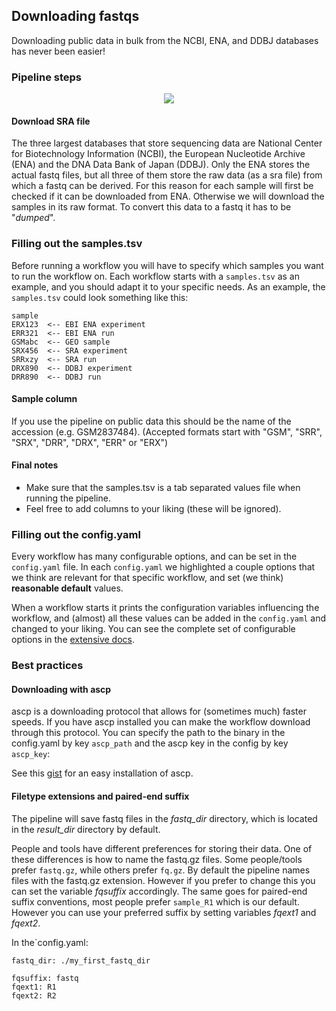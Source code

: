 ## Downloading fastqs
Downloading public data in bulk from the NCBI, ENA, and DDBJ databases has never been easier!

### Pipeline steps
<p align="center">
  <img src="../../_static/download_fastq.png">
</p>

#### Download SRA file
The three largest databases that store sequencing data are National Center for Biotechnology Information (NCBI), the European Nucleotide Archive (ENA) and the DNA Data Bank of Japan (DDBJ).
Only the ENA stores the actual fastq files, but all three of them store the raw data (as a sra file) from which a fastq can be derived.
For this reason for each sample will first be checked if it can be downloaded from ENA.
Otherwise we will download the samples in its raw format. To convert this data to a fastq it has to be "*dumped*".

### Filling out the samples.tsv
Before running a workflow you will have to specify which samples you want to run the workflow on.
Each workflow starts with a `samples.tsv` as an example, and you should adapt it to your specific needs.
As an example, the `samples.tsv` could look something like this:

```
sample
ERX123  <-- EBI ENA experiment
ERR321  <-- EBI ENA run
GSMabc  <-- GEO sample
SRX456  <-- SRA experiment
SRRxzy  <-- SRA run
DRX890  <-- DDBJ experiment
DRR890  <-- DDBJ run
```

#### Sample column
If you use the pipeline on public data this should be the name of the accession (e.g. GSM2837484).
(Accepted formats start with "GSM", "SRR", "SRX", "DRR", "DRX", "ERR" or "ERX")

#### Final notes
- Make sure that the samples.tsv is a tab separated values file when running the pipeline.
- Feel free to add columns to your liking (these will be ignored).

### Filling out the config.yaml
Every workflow has many configurable options, and can be set in the `config.yaml` file.
In each `config.yaml` we highlighted a couple options that we think are relevant for that specific workflow, and set (we think) **reasonable default** values.

When a workflow starts it prints the configuration variables influencing the workflow, and (almost) all these values can be added in the `config.yaml` and changed to your liking.
You can see the complete set of configurable options in the [extensive docs](../schemas.html).

### Best practices
#### Downloading with ascp
ascp is a downloading protocol that allows for (sometimes much) faster speeds. If you have ascp installed you can make the workflow download through this protocol. You can specify the path to the binary in the config.yaml by key `ascp_path` and the ascp key in the config by key `ascp_key`:

See this [gist](https://gist.github.com/mfansler/71f09c8b6c9a95ec4e759a8ffc488be3) for an easy installation of ascp.

#### Filetype extensions and paired-end suffix
The pipeline will save fastq files in the *fastq_dir* directory, which is located in the *result_dir* directory by default.

People and tools have different preferences for storing their data. One of these differences is how to name the fastq.gz files. Some people/tools prefer `fastq.gz`, while others prefer `fq.gz`. By default the pipeline names files with the fastq.gz extension. However if you prefer to change this you can set the variable *fqsuffix* accordingly.
The same goes for paired-end suffix conventions, most people prefer `sample_R1` which is our default. However you can use your preferred suffix by setting variables *fqext1* and *fqext2*.

In the`config.yaml:
```
fastq_dir: ./my_first_fastq_dir

fqsuffix: fastq
fqext1: R1
fqext2: R2
```
